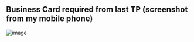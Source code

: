 ## Business Card required from last TP (screenshot from my mobile phone)

![image](https://github.com/user-attachments/assets/f5bdd15f-a726-4d6d-8593-11ae9c7282d2)
